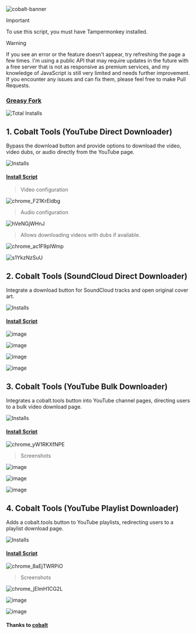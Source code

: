 ![cobalt-banner](https://github.com/user-attachments/assets/394c413d-a9f0-4210-8c7f-5328f73501bc)

> [!IMPORTANT]
> To use this script, you must have Tampermonkey installed.

> [!WARNING]
> If you see an error or the feature doesn't appear, try refreshing the page a few times. I'm using a public API that may require updates in the future with a free server that is not as responsive as premium services, and my knowledge of JavaScript is still very limited and needs further improvement. If you encounter any issues and can fix them, please feel free to make Pull Requests.

### [Greasy Fork](https://greasyfork.org/en/users/1382928-exyezed)

![Total Installs](https://img.shields.io/badge/dynamic/json?color=%230072C6&label=Total%20Installs&query=$&url=https://forksinstalls.vercel.app/total/greasyfork.org/en/users/1382928-exyezed)

## 1. Cobalt Tools (YouTube Direct Downloader)

Bypass the download button and provide options to download the video, video dubs, or audio directly from the YouTube page.

![Installs](https://img.shields.io/badge/dynamic/json?color=%232ea44f&label=Installs&query=$&url=https://forksinstalls.vercel.app/greasyfork.org/en/scripts/524011-cobalt-tools-youtube-direct-downloader)

#### [Install Script](https://update.greasyfork.org/scripts/515230/Cobalt%20Tools%20%28YouTube%20Direct%20Downloader%29.user.js)

> Video configuration

![chrome_F21KrEldbg](https://github.com/user-attachments/assets/7f138599-bfbb-4543-8220-87f33ec2430e)

> Audio configuration

![hVeNGjWHnJ](https://github.com/user-attachments/assets/e20fe4f6-7516-408c-8b1f-ad87e3d92590)

> Allows downloading videos with dubs if available.

![chrome_ac1F9pIWmp](https://github.com/user-attachments/assets/1a3075c4-72ca-41c9-89ee-459894799114)

![s1YkzNzSuU](https://github.com/user-attachments/assets/0fc5985c-e4f5-49df-8d0e-366384f4553c)

## 2. Cobalt Tools (SoundCloud Direct Downloader)

Integrate a download button for SoundCloud tracks and open original cover art.

![Installs](https://img.shields.io/badge/dynamic/json?color=%232ea44f&label=Installs&query=$&url=https://forksinstalls.vercel.app/greasyfork.org/en/scripts/515120-cobalt-tools-soundcloud-direct-downloader)

#### [Install Script](https://update.greasyfork.org/scripts/515120/Cobalt%20Tools%20%28SoundCloud%20Direct%20Downloader%29.user.js)

![image](https://github.com/user-attachments/assets/29200e8a-1fce-4cd1-a5d6-ca24e57adb5c)

![image](https://github.com/user-attachments/assets/3ec8b343-5941-411d-bfbf-9028b97a3691)

![image](https://github.com/user-attachments/assets/05e0f6fa-b5b6-400d-86f0-817b5696ef84)

![image](https://github.com/user-attachments/assets/6171a4fe-943b-4edd-b259-c947262df021)

## 3. Cobalt Tools (YouTube Bulk Downloader)

Integrates a cobalt.tools button into YouTube channel pages, directing users to a bulk video download page.

![Installs](https://img.shields.io/badge/dynamic/json?color=%232ea44f&label=Installs&query=$&url=https://forksinstalls.vercel.app/greasyfork.org/en/scripts/516958-cobalt-tools-youtube-bulk-downloader)

#### [Install Script](https://update.greasyfork.org/scripts/516958/Cobalt%20Tools%20%28YouTube%20Bulk%20Downloader%29.user.js)

![chrome_yW1RKXfNPE](https://github.com/user-attachments/assets/9f61beed-45c7-481f-ad23-05a88519be53)

> Screenshots

![image](https://github.com/user-attachments/assets/2f91becc-d014-4b26-8ff4-6586d3fd757f)

![image](https://github.com/user-attachments/assets/4452146c-e8ed-4a17-a263-e5a113999816)

![image](https://github.com/user-attachments/assets/c77c48d9-f0ba-492e-91ae-d04428bf4553)

## 4. Cobalt Tools (YouTube Playlist Downloader)

Adds a cobalt.tools button to YouTube playlists, redirecting users to a playlist download page.

![Installs](https://img.shields.io/badge/dynamic/json?color=%232ea44f&label=Installs&query=$&url=https://forksinstalls.vercel.app/greasyfork.org/en/scripts/518132-cobalt-tools-youtube-playlist-downloader)

#### [Install Script](https://update.greasyfork.org/scripts/518132/Cobalt%20Tools%20%28YouTube%20Playlist%20Downloader%29.user.js)

![chrome_8aEjTWRPiO](https://github.com/user-attachments/assets/cf9d1c23-1bdb-4dca-be7e-ce2f02849ffc)

> Screenshots

![chrome_jElmH1CG2L](https://github.com/user-attachments/assets/8eab0097-f60b-47ec-b362-a156a0a3be82)

![image](https://github.com/user-attachments/assets/c0ef8427-e517-403d-be02-ef56b75923c7)

![image](https://github.com/user-attachments/assets/c3d2622f-153a-4d2f-a6a5-481cf6720f80)

#### Thanks to [cobalt](https://github.com/imputnet/cobalt)
